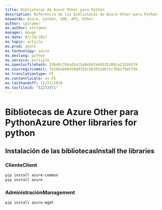 ```yaml
---
title: Bibliotecas de Azure Other para Python
description: Referencia de las bibliotecas de Azure Other para Python
keywords: Azure, python, SDK, API, Other
author: sptramer
ms.author: sttramer
manager: douge
ms.date: 07/10/2017
ms.topic: article
ms.prod: azure
ms.technology: azure
ms.devlang: python
ms.service: multiple
ms.openlocfilehash: 53640c7bbad3a15a8e5bfe0d535209ca232d42f9
ms.sourcegitcommit: f439ba940d5940359c982015db7ccfb82f9dffd9
ms.translationtype: HT
ms.contentlocale: es-ES
ms.lasthandoff: 11/21/2018
ms.locfileid: "52272971"
---
```

# <a name="azure-other-libraries-for-python"></a><span data-ttu-id="7fac3-104">Bibliotecas de Azure Other para Python</span><span class="sxs-lookup"><span data-stu-id="7fac3-104">Azure Other libraries for python</span></span>

## <a name="install-the-libraries"></a><span data-ttu-id="7fac3-105">Instalación de las bibliotecas</span><span class="sxs-lookup"><span data-stu-id="7fac3-105">Install the libraries</span></span>
### <a name="client"></a><span data-ttu-id="7fac3-106">Cliente</span><span class="sxs-lookup"><span data-stu-id="7fac3-106">Client</span></span>

```bash
pip install azure-common
pip install azure
```

### <a name="management"></a><span data-ttu-id="7fac3-107">Administración</span><span class="sxs-lookup"><span data-stu-id="7fac3-107">Management</span></span>

```bash
pip install azure-mgmt
```
